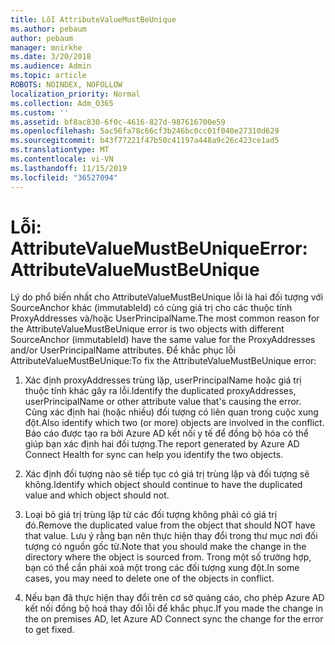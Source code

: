 ```yaml
---
title: Lỗi AttributeValueMustBeUnique
ms.author: pebaum
author: pebaum
manager: mnirkhe
ms.date: 3/20/2018
ms.audience: Admin
ms.topic: article
ROBOTS: NOINDEX, NOFOLLOW
localization_priority: Normal
ms.collection: Adm_O365
ms.custom: ''
ms.assetid: bf8ac830-6f0c-4616-827d-987616700e59
ms.openlocfilehash: 5ac56fa78c66cf3b246bc0cc01f040e27310d629
ms.sourcegitcommit: b43f77221f47b50c41197a448a9c26c423ce1ad5
ms.translationtype: MT
ms.contentlocale: vi-VN
ms.lasthandoff: 11/15/2019
ms.locfileid: "36527094"
---
```

# <a name="error-attributevaluemustbeunique"></a><span data-ttu-id="2fa69-102">Lỗi: AttributeValueMustBeUnique</span><span class="sxs-lookup"><span data-stu-id="2fa69-102">Error: AttributeValueMustBeUnique</span></span>

<span data-ttu-id="2fa69-103">Lý do phổ biến nhất cho AttributeValueMustBeUnique lỗi là hai đối tượng với SourceAnchor khác (immutableId) có cùng giá trị cho các thuộc tính ProxyAddresses và/hoặc UserPrincipalName.</span><span class="sxs-lookup"><span data-stu-id="2fa69-103">The most common reason for the AttributeValueMustBeUnique error is two objects with different SourceAnchor (immutableId) have the same value for the ProxyAddresses and/or UserPrincipalName attributes.</span></span> <span data-ttu-id="2fa69-104">Để khắc phục lỗi AttributeValueMustBeUnique:</span><span class="sxs-lookup"><span data-stu-id="2fa69-104">To fix the AttributeValueMustBeUnique error:</span></span>
  
1. <span data-ttu-id="2fa69-105">Xác định proxyAddresses trùng lặp, userPrincipalName hoặc giá trị thuộc tính khác gây ra lỗi.</span><span class="sxs-lookup"><span data-stu-id="2fa69-105">Identify the duplicated proxyAddresses, userPrincipalName or other attribute value that's causing the error.</span></span> <span data-ttu-id="2fa69-106">Cũng xác định hai (hoặc nhiều) đối tượng có liên quan trong cuộc xung đột.</span><span class="sxs-lookup"><span data-stu-id="2fa69-106">Also identify which two (or more) objects are involved in the conflict.</span></span> <span data-ttu-id="2fa69-107">Báo cáo được tạo ra bởi Azure AD kết nối y tế để đồng bộ hóa có thể giúp bạn xác định hai đối tượng.</span><span class="sxs-lookup"><span data-stu-id="2fa69-107">The report generated by Azure AD Connect Health for sync can help you identify the two objects.</span></span>
    
2. <span data-ttu-id="2fa69-108">Xác định đối tượng nào sẽ tiếp tục có giá trị trùng lặp và đối tượng sẽ không.</span><span class="sxs-lookup"><span data-stu-id="2fa69-108">Identify which object should continue to have the duplicated value and which object should not.</span></span>
    
3. <span data-ttu-id="2fa69-109">Loại bỏ giá trị trùng lặp từ các đối tượng không phải có giá trị đó.</span><span class="sxs-lookup"><span data-stu-id="2fa69-109">Remove the duplicated value from the object that should NOT have that value.</span></span> <span data-ttu-id="2fa69-110">Lưu ý rằng bạn nên thực hiện thay đổi trong thư mục nơi đối tượng có nguồn gốc từ.</span><span class="sxs-lookup"><span data-stu-id="2fa69-110">Note that you should make the change in the directory where the object is sourced from.</span></span> <span data-ttu-id="2fa69-111">Trong một số trường hợp, bạn có thể cần phải xoá một trong các đối tượng xung đột.</span><span class="sxs-lookup"><span data-stu-id="2fa69-111">In some cases, you may need to delete one of the objects in conflict.</span></span>
    
4. <span data-ttu-id="2fa69-112">Nếu bạn đã thực hiện thay đổi trên cơ sở quảng cáo, cho phép Azure AD kết nối đồng bộ hoá thay đổi lỗi để khắc phục.</span><span class="sxs-lookup"><span data-stu-id="2fa69-112">If you made the change in the on premises AD, let Azure AD Connect sync the change for the error to get fixed.</span></span>
    

